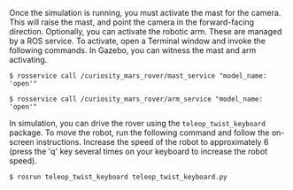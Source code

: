 Once the simulation is running, you must activate the mast for the camera.  This will raise the mast, and point the 
camera in the forward-facing direction.  Optionally, you can activate the robotic arm.  These are managed by a ROS service. 
To activate, open a Terminal window and invoke the following commands.  In Gazebo, you can witness the mast and arm activating.

`$ rosservice call /curiosity_mars_rover/mast_service "model_name: 'open'"`

`$ rosservice call /curiosity_mars_rover/arm_service "model_name: 'open'"`

In simulation, you can drive the rover using the `teleop_twist_keyboard` package.  To move the robot, run the following command
and follow the on-screen instructions.  Increase the speed of the robot to approximately 6 (press the 'q' key several times on your
keyboard to increase the robot speed).

`$ rosrun teleop_twist_keyboard teleop_twist_keyboard.py`
